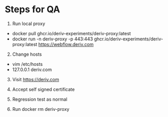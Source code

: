 # Steps for QA
1) Run local proxy
  - docker pull ghcr.io/deriv-experiments/deriv-proxy:latest
  - docker run -n deriv-proxy -p 443:443 ghcr.io/deriv-experiments/deriv-proxy:latest https://webflow.deriv.com

2) Change hosts
  - vim /etc/hosts
  - 127.0.0.1 deriv.com

3) Visit https://deriv.com

4) Accept self signed certificate

5) Regression test as normal

6) Run docker rm deriv-proxy
